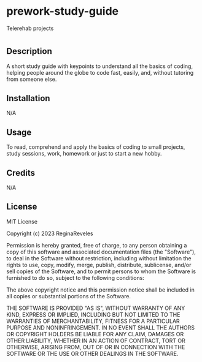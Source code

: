 # prework-study-guide
Telerehab projects
# <Prewrork Study Guide Webpage>

## Description

A short study guide with keypoints to understand all the basics of coding, helping people around the globe to code fast, easily, and, without tutoring from someone else. 

## Installation
N/A

## Usage
To read, comprehend and apply the basics of coding to small projects, study sessions, work, homework or just to start a new hobby.
## Credits
N/A

## License
MIT License

Copyright (c) 2023 ReginaReveles

Permission is hereby granted, free of charge, to any person obtaining a copy
of this software and associated documentation files (the "Software"), to deal
in the Software without restriction, including without limitation the rights
to use, copy, modify, merge, publish, distribute, sublicense, and/or sell
copies of the Software, and to permit persons to whom the Software is
furnished to do so, subject to the following conditions:

The above copyright notice and this permission notice shall be included in all
copies or substantial portions of the Software.

THE SOFTWARE IS PROVIDED "AS IS", WITHOUT WARRANTY OF ANY KIND, EXPRESS OR
IMPLIED, INCLUDING BUT NOT LIMITED TO THE WARRANTIES OF MERCHANTABILITY,
FITNESS FOR A PARTICULAR PURPOSE AND NONINFRINGEMENT. IN NO EVENT SHALL THE
AUTHORS OR COPYRIGHT HOLDERS BE LIABLE FOR ANY CLAIM, DAMAGES OR OTHER
LIABILITY, WHETHER IN AN ACTION OF CONTRACT, TORT OR OTHERWISE, ARISING FROM,
OUT OF OR IN CONNECTION WITH THE SOFTWARE OR THE USE OR OTHER DEALINGS IN THE
SOFTWARE.